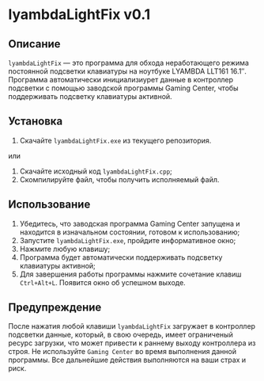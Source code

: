 ﻿# lyambdaLightFix v0.1

## Описание
`lyambdaLightFix` — это программа для обхода неработающего режима постоянной подсветки клавиатуры на ноутбуке LYAMBDA LLT161 16.1″. Программа автоматически инициализиурет данные в контроллер подсветки с помощью заводской программы Gaming Center, чтобы поддерживать подсветку клавиатуры активной.

## Установка
1. Скачайте `lyambdaLightFix.exe` из текущего репозитория.
   
или

1. Скачайте исходный код `lyambdaLightFix.cpp`;
2. Скомпилируйте файл, чтобы получить исполняемый файл.

## Использование
1. Убедитесь, что заводская программа Gaming Center запущена и находится в изначальном состоянии, готовом к использованию;
2. Запустите `lyambdaLightFix.exe`, пройдите информативное окно;
3. Нажмите любую клавишу;
4. Программа будет автоматически поддерживать подсветку клавиатуры активной;
5. Для завершения работы программы нажмите сочетание клавиш `Ctrl+Alt+L`. Появится окно об успешном выходе.

## Предупреждение
После нажатия любой клавиши `lyambdaLightFix` загружает в контроллер подсветки данные, который, в свою очередь, имеет ограниченый ресурс загрузки, что может привести к раннему выходу контроллера из строя. Не используйте `Gaming Center` во время выполнения данной программы. Все дальнейшие действия выполняются на ваши страх и риск.
